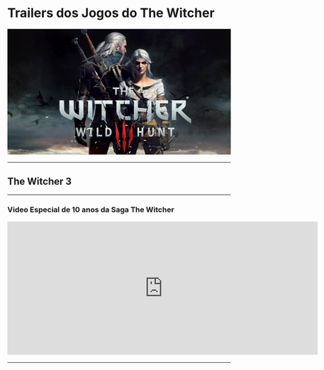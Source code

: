 
# Trailers dos Jogos do The Witcher

<center>
    <img src="images/the_witcher_3/poster-abertura-videos.jpg">
</center>

---

## The Witcher 3

---

<h3> Video Especial de 10 anos da Saga The Witcher</h3>


<iframe width="700" height="300" src="https://www.youtube.com/embed/T1jom2Pw2To" frameborder="0" allow="accelerometer; autoplay; encrypted-media; gyroscope; picture-in-picture" allowfullscreen></iframe>

---